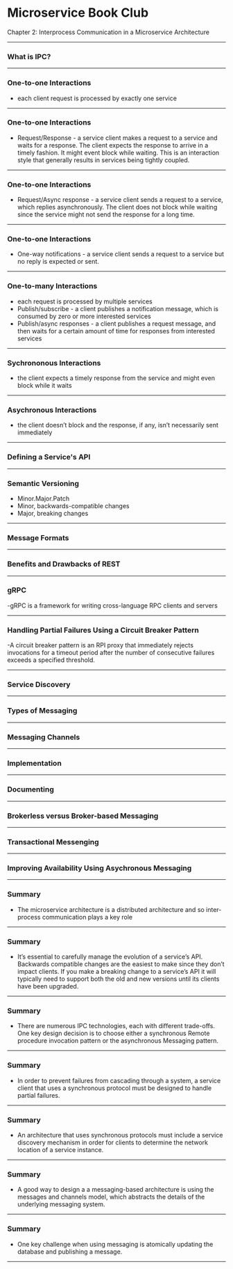 
# Microservice Book Club 

Chapter 2: Interprocess Communication in a Microservice Architecture

---

### What is IPC?

---

### One-to-one Interactions

- each client request is processed by exactly one service

---

### One-to-one Interactions

- Request/Response - a service client makes a request to a service and waits for a response. The client expects the response to arrive in a timely fashion. It might event block while waiting. This is an interaction style that generally results in services being tightly coupled.

---

### One-to-one Interactions

- Request/Async response - a service client sends a request to a service, which replies asynchronously. The client does not block while waiting since the service might not send the response for a long time.

---

### One-to-one Interactions

- One-way notifications - a service client sends a request to a service but no reply is expected or sent.

---

### One-to-many Interactions

- each request is processed by multiple services
- Publish/subscribe - a client publishes a notification message, which is consumed by zero or more interested services
- Publish/async responses - a client publishes a request message, and then waits for a certain amount of time for responses from interested services

---

### Sychrononous Interactions

- the client expects a timely response from the service and might even block while it waits

---

### Asychronous Interactions

- the client doesn’t block and the response, if any, isn’t necessarily sent immediately

---

### Defining a Service's API

---

### Semantic Versioning

- Minor.Major.Patch
- Minor, backwards-compatible changes
- Major, breaking changes

---

### Message Formats

---

### Benefits and Drawbacks of REST

---

### gRPC

-gRPC is a framework for writing cross-language RPC clients and servers

---

### Handling Partial Failures Using a Circuit Breaker Pattern

-A circuit breaker pattern is an RPI proxy that immediately rejects invocations for a timeout period after the number of consecutive failures exceeds a specified threshold.

---

### Service Discovery

---

### Types of Messaging

---

### Messaging Channels

---

### Implementation

---

### Documenting

---

### Brokerless versus Broker-based Messaging

---

### Transactional Messenging

---

### Improving Availability Using Asychronous Messaging

---

### Summary

- The microservice architecture is a distributed architecture and so inter-process communication plays a key role

---

### Summary

- It’s essential to carefully manage the evolution of a service’s API. Backwards compatible changes are the easiest to make since they don’t impact clients. If you make a breaking change to a service’s API it will typically need to support both the old and new versions until its clients have been upgraded.

---

### Summary

- There are numerous IPC technologies, each with different trade-offs. One key design decision is to choose either a synchronous Remote procedure invocation pattern or the asynchronous Messaging pattern.

---

### Summary

- In order to prevent failures from cascading through a system, a service client that uses a synchronous protocol must be designed to handle partial failures.

---

### Summary

- An architecture that uses synchronous protocols must include a service discovery mechanism in order for clients to determine the network location of a service instance.

---

### Summary

- A good way to design a a messaging-based architecture is using the messages and channels model, which abstracts the details of the underlying messaging system.
---

### Summary

- One key challenge when using messaging is atomically updating the database and publishing a message.
---